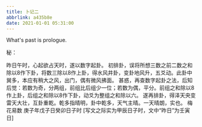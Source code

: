 ```yaml
---
title: 卜记二
abbrlink: a435b8e
date: 2021-01-01 05:31:00
---
```

What's past is prologue.

<!--more-->秘：
昨日午时，心起欲占天时，遂以数字起卦。
初排卦，误将所想三数之前二数之和除以8作下卦，将数三除以8作上卦，得水风井卦，变卦地风升，五爻动。此卦中巽多，本应有稍大之风，出门，偶有微风拂面。
甚惑，再查数字起卦之法，后知后觉：若数为奇，分两组，前组比后组少一位；若数为偶，平分。前组之和除以8作上卦，后组之和除以8作下卦，动爻为整组之和除以六。
遂再排卦，得泽天央变雷天大壮，互卦重乾。乾多指晴明，卦中乾多，天气主晴。一天晴朗，实也。
梅花易数
庚子年戊子日癸卯日子时
[写文之际实为甲辰日子时，文中“昨日”为壬寅日]